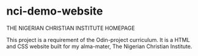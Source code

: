 # nci-demo-website
THE NIGERIAN CHRISTIAN INSTITUTE HOMEPAGE

This project is a requirement of the Odin-project curriculum.
It is a HTML and CSS website built for my alma-mater,
 The Nigerian Christian Institute.

